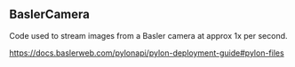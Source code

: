 ## BaslerCamera

Code used to stream images from a Basler camera at approx 1x per second.

https://docs.baslerweb.com/pylonapi/pylon-deployment-guide#pylon-files

